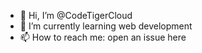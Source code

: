- 👋 Hi, I’m @CodeTigerCloud
- 🌱 I’m currently learning web development
- 📫 How to reach me: open an issue here

<!---
CodeTigerCloud/CodeTigerCloud is a ✨ special ✨ repository because its `README.md` (this file) appears on your GitHub profile.
You can click the Preview link to take a look at your changes.
--->
